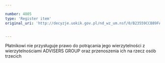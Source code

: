 ```yaml
---

number: 4805
type: 'Register item'
original_uri: 'http://decyzje.uokik.gov.pl/nd_wz_um.nsf/0/B23559CCB89FA567C1257B820039AD9C?OpenDocument'


---
```


Płatnikowi nie przysługuje prawo do potrącania jego wierzytelności z wierzytelnościami ADVISERS GROUP oraz przenoszenia ich na rzecz osób trzecich
